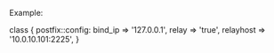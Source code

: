 Example:

class { postfix::config:
    bind_ip => '127.0.0.1',
    relay => 'true',
    relayhost => '10.0.10.101:2225',
 }
